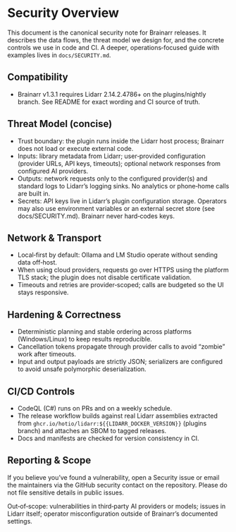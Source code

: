 # Security Overview

This document is the canonical security note for Brainarr releases. It describes the data flows, the threat model we design for, and the concrete controls we use in code and CI. A deeper, operations‑focused guide with examples lives in `docs/SECURITY.md`.

## Compatibility

- Brainarr v1.3.1 requires Lidarr 2.14.2.4786+ on the plugins/nightly branch. See README for exact wording and CI source of truth.

## Threat Model (concise)

- Trust boundary: the plugin runs inside the Lidarr host process; Brainarr does not load or execute external code.
- Inputs: library metadata from Lidarr; user‑provided configuration (provider URLs, API keys, timeouts); optional network responses from configured AI providers.
- Outputs: network requests only to the configured provider(s) and standard logs to Lidarr’s logging sinks. No analytics or phone‑home calls are built in.
- Secrets: API keys live in Lidarr’s plugin configuration storage. Operators may also use environment variables or an external secret store (see docs/SECURITY.md). Brainarr never hard‑codes keys.

## Network & Transport

- Local‑first by default: Ollama and LM Studio operate without sending data off‑host.
- When using cloud providers, requests go over HTTPS using the platform TLS stack; the plugin does not disable certificate validation.
- Timeouts and retries are provider‑scoped; calls are budgeted so the UI stays responsive.

## Hardening & Correctness

- Deterministic planning and stable ordering across platforms (Windows/Linux) to keep results reproducible.
- Cancellation tokens propagate through provider calls to avoid “zombie” work after timeouts.
- Input and output payloads are strictly JSON; serializers are configured to avoid unsafe polymorphic deserialization.

## CI/CD Controls

- CodeQL (C#) runs on PRs and on a weekly schedule.
- The release workflow builds against real Lidarr assemblies extracted from `ghcr.io/hotio/lidarr:${{LIDARR_DOCKER_VERSION}}` (plugins branch) and attaches an SBOM to tagged releases.
- Docs and manifests are checked for version consistency in CI.

## Reporting & Scope

If you believe you’ve found a vulnerability, open a Security issue or email the maintainers via the GitHub security contact on the repository. Please do not file sensitive details in public issues.

Out‑of‑scope: vulnerabilities in third‑party AI providers or models; issues in Lidarr itself; operator misconfiguration outside of Brainarr’s documented settings.
